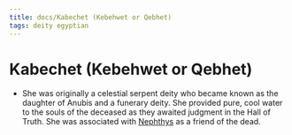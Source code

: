 ```yaml
---
title: docs/Kabechet (Kebehwet or Qebhet)
tags: deity egyptian
---
```


# Kabechet (Kebehwet or Qebhet)
- She was originally a celestial serpent deity who became known as the daughter of Anubis and a funerary deity. She provided pure, cool water to the souls of the deceased as they awaited judgment in the Hall of Truth. She was associated with [Nephthys](Nephthys.md) as a friend of the dead.